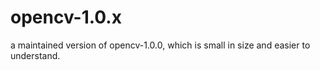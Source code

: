 opencv-1.0.x
============

a maintained version of opencv-1.0.0, which is small in size and easier to understand.
